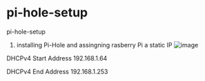 # pi-hole-setup
pi-hole-setup

1. installing Pi-Hole and assingning rasberry Pi a static IP
![image](https://github.com/DomDavis70/pi-hole-setup/assets/42983767/f698acd4-dc78-4afe-84c7-623d2f99a5df)

DHCPv4 Start Address	192.168.1.64

DHCPv4 End Address	192.168.1.253
